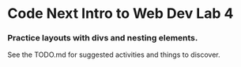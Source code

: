 # Code Next Intro to Web Dev Lab 4 

### Practice layouts with divs and nesting elements.

See the TODO.md for suggested activities and things to discover.